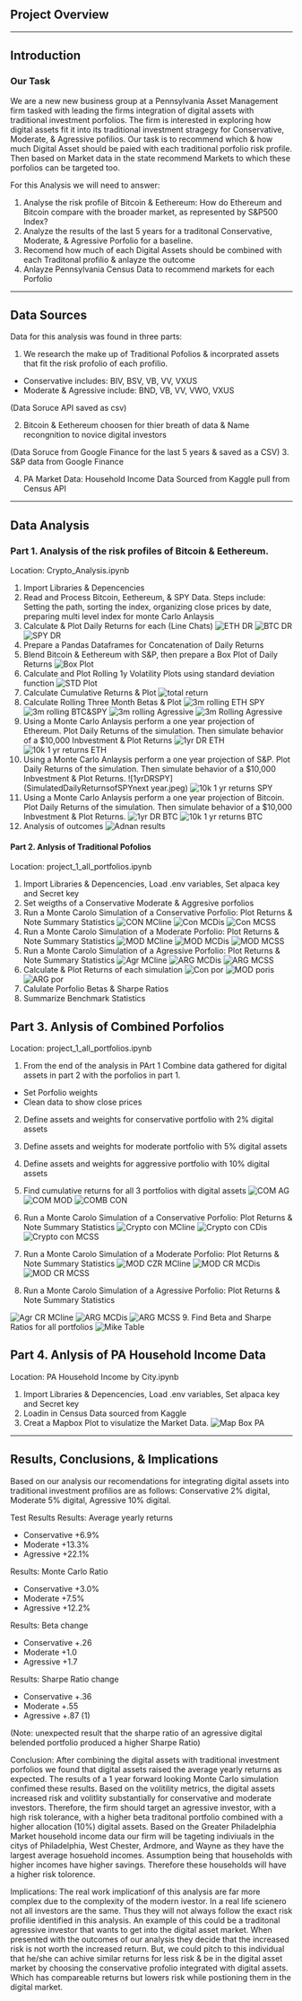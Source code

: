 ## Project Overview 
---
## Introduction
### Our Task 

We are a new new business group at a Pennsylvania Asset Management firm tasked with leading the firms integration of digital assets with traditional investment porfolios. The firm is interested in exploring how digital assets fit it into its traditional investment stragegy for Conservative, Moderate, & Agressive pofilios. Our task is to recommend which & how much Digital Asset should be paied with each traditional porfolio risk profile. Then based on Market data in the state recommend Markets to which these porfolios can be targeted too. 

For this Analysis we will need to answer: 

1. Analyse the risk profile of Bitcoin & Eethereum: How do Ethereum and Bitcoin compare with the broader market, as represented by S&P500 Index?
2. Analyze the results of the last 5 years for a traditonal Conservative, Moderate, & Agressive Porfolio for a baseline.
3. Recomend how much of each Digital Assets should be combined with each Traditonal profilio & anlayze the outcome
4. Anlayze Pennsylvania Census Data to recommend markets for each Porfolio 

---

## Data Sources 
Data for this analysis was found in three parts: 
1. We research the make up of Traditional Pofolios & incorprated assets that fit the risk profolio of each profilio. 
* Conservative includes: BIV, BSV, VB, VV, VXUS
* Moderate & Agressive include: BND, VB, VV, VWO, VXUS

(Data Soruce API saved as csv)

2. Bitcoin & Eethereum choosen for thier breath of data & Name recongnition to novice digital investors 

(Data Soruce from Google Finance for the last 5 years & saved as a CSV)
3. S&P data from Google Finance 

4. PA Market Data: Household Income Data Sourced from Kaggle pull from Census API
---

## Data Analysis

### Part 1. Analysis of the risk profiles of Bitcoin & Eethereum. 
Location: Crypto_Analysis.ipynb
1. Import  Libraries & Depencencies 
2. Read and Process Bitcoin, Eethereum, & SPY Data. Steps include: Setting the path, sorting the index, organizing close prices by date, preparing multi level index for monte Carlo Anlaysis
3. Calculate & Plot Daily Returns for each (Line Chats)
![ETH DR](ETHDailyReturns.jpeg)
![BTC DR](BTCDailyReturns.jpeg)
![SPY DR](SPYDailyReturns.jpeg)
4. Prepare a Pandas Dataframes for Concatenation of Daily Returns 
5. Blend Bitcoin & Eethereum with S&P, then prepare a Box Plot of Daily Returns
![Box Plot](BoxPlotDailyReturnDigital.jpeg)
6. Calculate and Plot Rolling 1y Volatility Plots using standard deviation function
![STD Plot](1yrRollingSTD.jpeg)
7. Calculate Cumulative Returns & Plot 
![total return](Cumulativereturns.jpeg)
8. Calculate Rolling Three Month Betas & Plot 
![3m rolling ETH SPY](3mRollingBetaETH&SPY.jpeg)
![3m rolling BTC&SPY](3mRollingBetaBTC&SPY.jpeg)
![3m rolling Agressive](3MRollingBetaAgressiveSPYETH&SPYBeta.jpeg)
![3m Rolling Agressive](3MRollingBetaModerate&SPY.jpeg)
9. Using a Monte Carlo Anlaysis perform a one year projection of Ethereum. Plot Daily Returns of the simulation. Then simulate behavior of a $10,000 Inbvestment & Plot Returns
![1yr DR ETH](FinalSimulatedDailyReturnsBehaviprofETHovernextyear.jpeg)
![10k 1 yr returns ETH](SimulatedReturnsETH10k.jpeg)
10. Using a Monte Carlo Anlaysis perform a one year projection of S&P. Plot Daily Returns of the simulation. Then simulate behavior of a $10,000 Inbvestment & Plot Returns.
![1yrDRSPY](SimulatedDailyReturnsofSPYnext year.jpeg)
![10k 1 yr returns SPY](10kInvestSPYSimulation.jpeg)
11. Using a Monte Carlo Anlaysis perform a one year projection of Bitcoin. Plot Daily Returns of the simulation. Then simulate behavior of a $10,000 Inbvestment & Plot Returns.
![1yr DR BTC](SimulatedDRBTCoverthenextyear.jpeg)
![10k 1 yr returns BTC](10KSimulatedReturnsBTC.jpeg)
12. Analysis of outcomes 
![Adnan results](Adnantable.jpeg)

#### Part 2. Anlysis of Traditional Pofolios 
Location: project_1_all_portfolios.ipynb
1. Import  Libraries & Depencencies, Load .env variables, Set alpaca key and Secret key
2. Set weigths of a Conservative Moderate & Aggresive porfolios 
3. Run a Monte Carolo Simulation of a Conservative Porfolio: Plot Returns & Note Summary Statistics
![CON MCline](ConservMCLine.jpeg)
![Con MCDis](ConservMCdis.jpeg)
![Con MCSS](SummarystatsCONSMC.jpeg)
4. Run a Monte Carolo Simulation of a Moderate Porfolio: Plot Returns & Note Summary Statistics
![MOD MCline](MODMCLine.jpeg)
![MOD MCDis](MODMCDIS.jpeg)
![MOD MCSS](MODMCSS.jpeg)
5. Run a Monte Carolo Simulation of a Agressive Porfolio: Plot Returns & Note Summary Statistics
![Agr MCline](AgressMCLine.jpeg)
![ARG MCDis](AggresMCDis.jpeg)
![ARG MCSS](AgressMCSS.jpeg)
6. Calculate & Plot Returns of each simulation
![Con por](Aggressiveporfolioreturns.jpeg)
![MOD poris](Moderateporfolioreturns.jpeg)
![ARG por](Aggressiveporfolioreturns.jpeg)
7. Calulate Porfolio Betas & Sharpe Ratios 
8. Summarize Benchmark Statistics 
## Part 3. Anlysis of Combined Porfolios
Location: project_1_all_portfolios.ipynb
1. From the end of the analysis in PArt 1 Combine data gathered for digital assets in part 2 with the porfolios in part 1. 
* Set Porfolio weights 
* Clean data to show close prices 
2. Define assets and weights for conservative portfolio with 2% digital assets
3. Define assets and weights for moderate portfolio with 5% digital assets
4. Define assets and weights for aggressive portfolio with 10% digital assets
5. Find cumulative returns for all 3 portfolios with digital assets
![COM AG](Combinedagress.jpeg)
![COM MOD](Combinedmod.jpeg)
![COMB CON](Combinedcons.jpeg)
6. Run a Monte Carolo Simulation of a Conservative Porfolio: Plot Returns & Note Summary Statistics
![Crypto con MCline](CryptocombinedMCline.jpeg)
![Crypto con CDis](CryptocombinedMCdis.jpeg)
![Crypto con MCSS](CryptocombinedMClSS.jpeg)

7. Run a Monte Carolo Simulation of a Moderate Porfolio: Plot Returns & Note Summary Statistics
![MOD CZR MCline](MODCRMCLINE.jpeg)
![MOD CR MCDis](MODCRMCDIS.jpeg)
![MOD CR MCSS](MODCRMCDD.jpeg)
8. Run a Monte Carolo Simulation of a Agressive Porfolio: Plot Returns & Note Summary Statistics

![Agr CR MCline](CRAGRESSMCLINE.jpeg)
![ARG MCDis](CRAGRESSMCDIS.jpeg)
![ARG MCSS](CRAGRESSMCSS.jpeg)
9. Find Beta and Sharpe Ratios for all portfolios
![Mike Table](Miketable.jpeg)

## Part 4. Anlysis of PA Household Income Data
Location: PA Household Income by City.ipynb
1. Import  Libraries & Depencencies, Load .env variables, Set alpaca key and Secret key
2. Loadin in Census Data sourced from Kaggle 
3. Creat a Mapbox Plot to visulatize the Market Data. 
![Map Box PA](MapboxPA.jpeg)

--- 

## Results, Conclusions, & Implications
Based on our analysis our recomendations for integrating digital assets into traditional investment profilios are as follows: Conservative 2% digital, Moderate 5% digital, Agressive 10% digital. 

Test Results 
Results: Average yearly returns
* Conservative +6.9%
* Moderate +13.3%
* Agressive +22.1%

Results: Monte Carlo Ratio
* Conservative +3.0%
* Moderate +7.5%
* Agressive +12.2%

Results: Beta change
* Conservative +.26
* Moderate +1.0
* Agressive +1.7

Results: Sharpe Ratio change
* Conservative +.36
* Moderate +.55
* Agressive +.87 (1)

(Note: unexpected result that the sharpe ratio of an agressive digital belended portfolio produced a higher Sharpe Ratio)

Conclusion:
After combining the digital assets with traditional investment porfolios we found that digital assets raised the average yearly returns as expected. The results of a 1 year forward looking Monte Carlo simulation confimed these results. Based on the volitility metrics, the digital assets increased risk and volitlity substantially for conservative and moderate investors. Therefore, the firm should target an agressive investor, with a high risk tolerance, with a higher beta traditonal portfolio combined with a higher allocation (10%) digital assets. Based on the Greater Philadelphia Market household income data our firm will be tageting indiviuals in the citys of Philadelphia, West Chester, Ardmore, and Wayne as they have the largest average hosuehold incomes. Assumption being that households with higher incomes have higher savings. Therefore these households will have a higher risk tolorence.

Implications: 
The real work implicationf of this analysis are far more complex due to the complexity of the modern ivestor. In a real life scienero not all investors are the same. Thus they will not always follow the exact risk profilie identified in this analysis. An example of this could be a traditonal agressive investor that wants to get into the digital asset market. When presented with the outcomes of our analysis they decide that the increased risk is not worth the increased return. But, we could pitch to this individual that he/she can achive similar returns for less risk & be in the digital asset market by choosing the conservative profolio integrated with digital assets. Which has compareable returns but lowers risk while postioning them in the digital market. 
